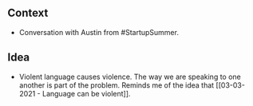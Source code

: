 ## Context
- Conversation with Austin from #StartupSummer. 

## Idea
- Violent language causes violence. The way we are speaking to one another is part of the problem. Reminds me of the idea that [[03-03-2021 - Language can be violent]].